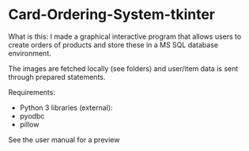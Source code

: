 # Card-Ordering-System-tkinter

What is this:
I made a graphical interactive program that allows users to create orders of products and store these in a MS SQL database environment.

The images are fetched locally (see folders) and user/item data is sent through prepared statements.

Requirements:
- Python 3
libraries (external):
- pyodbc
- pillow

See the user manual for a preview
